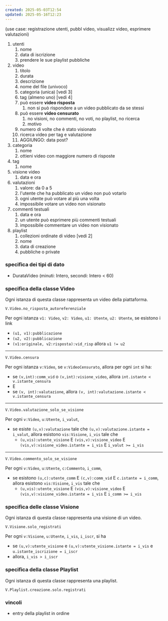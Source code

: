 ```yaml
---
created: 2025-05-03T12:54
updated: 2025-05-16T12:23
---
```

(use case: registrazione utenti, pubbl video, visualizz video, esprimere valutazioni)

1) utenti
	1) nome
	2) data di iscrizione
	3) prendere le sue playlist pubbliche
2) video
	1) titolo
	2) durata
	3) descrizione
	4) nome del file (univoco)
	5) categoria (unica) [vedi 3]
	6) tag (almeno uno) [vedi 4]
	7) può essere **video risposta**
		1) non si può rispondere a un video pubblicato da se stessi
	8) può essere **video censurato**
		1) no visioni, no commenti, no voti, no playlist, no ricerca
		2) motivo
	9) numero di volte che è stato visionato
	10) ricerca video per tag e valutazione
	11) AGGIUNGO: data post? 
3) categoria
	1) nome
	2) ottieni video con maggiore numero di risposte
4) tag
	1) nome
5) visione video
	1) data e ora
6) valutazioni
	1) valore: da 0 a 5
	2) l'utente che ha pubblicato un video non può votarlo
	3) ogni utente può votare al più una volta
	4) impossibile votare un video non visionato
7) commenti testuali
	1) data e ora
	2) un utente può esprimere più commenti testuali
	3) impossibile commentare un video non visionato
8) playlist
	1) collezioni ordinate di video [vedi 2]
	2) nome
	3) data di creazione
	4) pubbliche o private

### specifica dei tipi di dato
- DurataVideo (minuti: Intero, secondi: Intero < 60)

### specifica della classe Video
Ogni istanza di questa classe rappresenta un video della piattaforma.

`V.Video.no_risposta_autoreferenziale`

Per ogni istanza `v1: Video`, `v2: Video`, `u1: Utente`, `u2: Utente`, se esistono i link
- `(u1, v1):pubblicazione`
- `(u2, v2):pubblicazione`
- `(v1:originale, v2:risposta):vid_risp`
allora `u1 != u2`
-----
`V.Video.censura`

Per ogni istanza `v:Video`, se `v:VideoCensurato`, allora per ogni `int` si ha:
- se `(v,int):comm_vid` o `(v,int):visione_video`, allora `int.istante < v.istante_censura`
- E
- se `(v, int):valutazione`, allora `(v, int):valutazione.istante < v.istante_censura`

--- 
`V.Video.valutazione_solo_se_visione`

Per ogni `v:Video`, `u:Utente`, `i_valut`, 
- se esiste `(u,v):valutazione` tale che `(u,v):valutazione.istante = i_valut`, allora esistono `vis:Visione`, `i_vis` tale che
	- `(u,vis):utente_visione` E `(vis,v):visione_video` E `(vis,v):visione_video.istante = i_vis` E `i_valut >= i_vis`

--- 
`V.Video.commento_solo_se_visione`
 
Per ogni `v:Video`, `u:Utente`, `c:Commento`, `i_comm`, 
- se esistono `(u,c):utente_comm` E `(c,v):comm_vid` E `c.istante = i_comm`, allora esistono `vis:Visione`, `i_vis` tale che
	- `(u,vis):utente_visione` E `(vis,v):visione_video` E `(vis,v):visione_video.istante = i_vis` E `i_comm >= i_vis`

### specifica delle classe Visione
Ogni istanza di questa classe rappresenta una visione di un video.

`V.Visione.solo_registrati`

Per ogni `v:Visione`, `u:Utente`, `i_vis`, `i_iscr`, si ha
- se `(u,v):utente_visione` e `(u,v):utente_visione.istante = i_vis` e `u.istante_iscrizione = i_iscr`
- allora, `i_vis > i_iscr`

### specifica della classe Playlist
Ogni istanza di questa classe rappresenta una playlist.

`V.Playlist.creazione.solo.registrati`



### vincoli
- entry della playlist in ordine